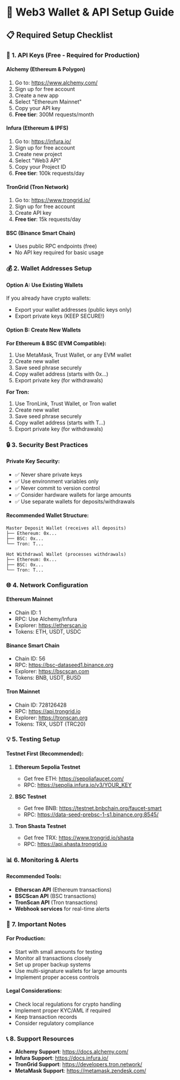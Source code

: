 # 🚀 Web3 Wallet & API Setup Guide

## 📋 **Required Setup Checklist**

### 🔑 **1. API Keys (Free - Required for Production)**

#### **Alchemy (Ethereum & Polygon)**
1. Go to: https://www.alchemy.com/
2. Sign up for free account
3. Create a new app
4. Select "Ethereum Mainnet"
5. Copy your API key
6. **Free tier**: 300M requests/month

#### **Infura (Ethereum & IPFS)**
1. Go to: https://infura.io/
2. Sign up for free account
3. Create new project
4. Select "Web3 API"
5. Copy your Project ID
6. **Free tier**: 100k requests/day

#### **TronGrid (Tron Network)**
1. Go to: https://www.trongrid.io/
2. Sign up for free account
3. Create API key
4. **Free tier**: 15k requests/day

#### **BSC (Binance Smart Chain)**
- Uses public RPC endpoints (free)
- No API key required for basic usage

### 💰 **2. Wallet Addresses Setup**

#### **Option A: Use Existing Wallets**
If you already have crypto wallets:
- Export your wallet addresses (public keys only)
- Export private keys (KEEP SECURE!)

#### **Option B: Create New Wallets**

**For Ethereum & BSC (EVM Compatible):**
1. Use MetaMask, Trust Wallet, or any EVM wallet
2. Create new wallet
3. Save seed phrase securely
4. Copy wallet address (starts with 0x...)
5. Export private key (for withdrawals)

**For Tron:**
1. Use TronLink, Trust Wallet, or Tron wallet
2. Create new wallet
3. Save seed phrase securely
4. Copy wallet address (starts with T...)
5. Export private key (for withdrawals)

### 🔒 **3. Security Best Practices**

#### **Private Key Security:**
- ✅ Never share private keys
- ✅ Use environment variables only
- ✅ Never commit to version control
- ✅ Consider hardware wallets for large amounts
- ✅ Use separate wallets for deposits/withdrawals

#### **Recommended Wallet Structure:**
```
Master Deposit Wallet (receives all deposits)
├── Ethereum: 0x...
├── BSC: 0x...
└── Tron: T...

Hot Withdrawal Wallet (processes withdrawals)
├── Ethereum: 0x...
├── BSC: 0x...
└── Tron: T...
```

### 🌐 **4. Network Configuration**

#### **Ethereum Mainnet**
- Chain ID: 1
- RPC: Use Alchemy/Infura
- Explorer: https://etherscan.io
- Tokens: ETH, USDT, USDC

#### **Binance Smart Chain**
- Chain ID: 56
- RPC: https://bsc-dataseed1.binance.org
- Explorer: https://bscscan.com
- Tokens: BNB, USDT, BUSD

#### **Tron Mainnet**
- Chain ID: 728126428
- RPC: https://api.trongrid.io
- Explorer: https://tronscan.org
- Tokens: TRX, USDT (TRC20)

### 💡 **5. Testing Setup**

#### **Testnet First (Recommended):**
1. **Ethereum Sepolia Testnet**
   - Get free ETH: https://sepoliafaucet.com/
   - RPC: https://sepolia.infura.io/v3/YOUR_KEY

2. **BSC Testnet**
   - Get free BNB: https://testnet.bnbchain.org/faucet-smart
   - RPC: https://data-seed-prebsc-1-s1.binance.org:8545/

3. **Tron Shasta Testnet**
   - Get free TRX: https://www.trongrid.io/shasta
   - RPC: https://api.shasta.trongrid.io

### 📊 **6. Monitoring & Alerts**

#### **Recommended Tools:**
- **Etherscan API** (Ethereum transactions)
- **BSCScan API** (BSC transactions)
- **TronScan API** (Tron transactions)
- **Webhook services** for real-time alerts

### 🚨 **7. Important Notes**

#### **For Production:**
- Start with small amounts for testing
- Monitor all transactions closely
- Set up proper backup systems
- Use multi-signature wallets for large amounts
- Implement proper access controls

#### **Legal Considerations:**
- Check local regulations for crypto handling
- Implement proper KYC/AML if required
- Keep transaction records
- Consider regulatory compliance

### 📞 **8. Support Resources**

- **Alchemy Support**: https://docs.alchemy.com/
- **Infura Support**: https://docs.infura.io/
- **TronGrid Support**: https://developers.tron.network/
- **MetaMask Support**: https://metamask.zendesk.com/
